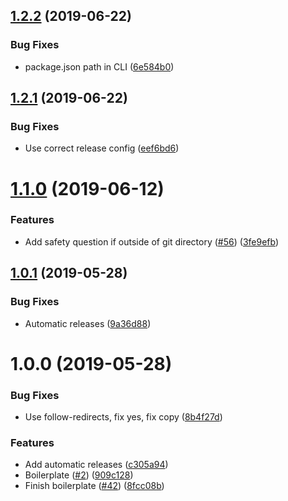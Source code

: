 ## [1.2.2](https://github.com/ffflorian/ts-boilerplate/compare/v1.2.1...v1.2.2) (2019-06-22)

### Bug Fixes

- package.json path in CLI ([6e584b0](https://github.com/ffflorian/ts-boilerplate/commit/6e584b0))

## [1.2.1](https://github.com/ffflorian/ts-boilerplate/compare/v1.2.0...v1.2.1) (2019-06-22)

### Bug Fixes

- Use correct release config ([eef6bd6](https://github.com/ffflorian/ts-boilerplate/commit/eef6bd6))

# [1.1.0](https://github.com/ffflorian/ts-boilerplate/compare/v1.0.1...v1.1.0) (2019-06-12)

### Features

- Add safety question if outside of git directory ([#56](https://github.com/ffflorian/ts-boilerplate/issues/56)) ([3fe9efb](https://github.com/ffflorian/ts-boilerplate/commit/3fe9efb))

## [1.0.1](https://github.com/ffflorian/ts-boilerplate/compare/v1.0.0...v1.0.1) (2019-05-28)

### Bug Fixes

- Automatic releases ([9a36d88](https://github.com/ffflorian/ts-boilerplate/commit/9a36d88))

# 1.0.0 (2019-05-28)

### Bug Fixes

- Use follow-redirects, fix yes, fix copy ([8b4f27d](https://github.com/ffflorian/ts-boilerplate/commit/8b4f27d))

### Features

- Add automatic releases ([c305a94](https://github.com/ffflorian/ts-boilerplate/commit/c305a94))
- Boilerplate ([#2](https://github.com/ffflorian/ts-boilerplate/issues/2)) ([909c128](https://github.com/ffflorian/ts-boilerplate/commit/909c128))
- Finish boilerplate ([#42](https://github.com/ffflorian/ts-boilerplate/issues/42)) ([8fcc08b](https://github.com/ffflorian/ts-boilerplate/commit/8fcc08b))
